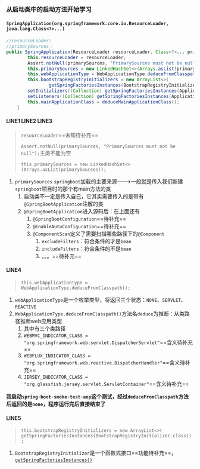 ### 从启动类中的启动方法开始学习

#### `SpringApplication(org.springframework.core.io.ResourceLoader, java.lang.Class<?>...)`

```java
//resourceLoader:
//primarySources：
public SpringApplication(ResourceLoader resourceLoader, Class<?>... primarySources) {
		this.resourceLoader = resourceLoader;
		Assert.notNull(primarySources, "PrimarySources must not be null");
		this.primarySources = new LinkedHashSet<>(Arrays.asList(primarySources));
		this.webApplicationType = WebApplicationType.deduceFromClasspath();
		this.bootstrapRegistryInitializers = new ArrayList<>(
				getSpringFactoriesInstances(BootstrapRegistryInitializer.class));
		setInitializers((Collection) getSpringFactoriesInstances(ApplicationContextInitializer.class));
		setListeners((Collection) getSpringFactoriesInstances(ApplicationListener.class));
		this.mainApplicationClass = deduceMainApplicationClass();
	}
```

#### LINE1 LINE2 LINE3

> `resourceLoader`==未知待补充==
>
> `Assert.notNull(primarySources, "PrimarySources must not be null");`主类不能为空
>
> `this.primarySources = new LinkedHashSet<>(Arrays.asList(primarySources));`

1. `primarySources` `springboot`加载的主要来源--->一般就是传入我们新建`springboot`项目时的那个有main方法的类
   1. 启动类不一定是传入自己，它其实需要传入的是带有`@SpringBootApplication`注解的类
   2. `@SpringBootApplication`进入源码后：在上面还有
      1. `@SpringBootConfiguration`==待补充==
      2. `@EnableAutoConfiguration`==待补充==
      3. `@ComponentScan`定义了需要扫描哪些路径下的`@Component`
         1. `excludeFilters`：符合条件的才是`bean`
         2. `includeFilters`：符合条件的不是`bean`
         3. 。。。==待补充==

#### LINE4

> `this.webApplicationType = WebApplicationType.deduceFromClasspath();`

1. `webApplicationType`是一个枚举类型，将返回三个状态：`NONE`、`SERVLET`、`REACTIVE`
2. `WebApplicationType.deduceFromClasspath()`方法名`deduce`为推断：从类路径推断web应用类型
   1. 其中有三个类路径
   2. `WEBMVC_INDICATOR_CLASS = "org.springframework.web.servlet.DispatcherServlet"`==含义待补充==
   3. `WEBFLUX_INDICATOR_CLASS = "org.springframework.web.reactive.DispatcherHandler"`==含义待补充==
   4. `JERSEY_INDICATOR_CLASS = "org.glassfish.jersey.servlet.ServletContainer"`==含义待补充==

**我启动`spring-boot-smoke-test-aop`这个测试，经过`deduceFromClasspath`方法后返回的是`none`，程序运行完后直接结束了**

#### LINE5

> `this.bootstrapRegistryInitializers = new ArrayList<>(
> 				getSpringFactoriesInstances(BootstrapRegistryInitializer.class));`

1. `BootstrapRegistryInitializer`是一个函数式接口==功能待补充==，[`getSpringFactoriesInstances()`](./注释/getSpringFactoriesInstances.md)





